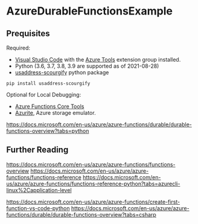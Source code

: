 # AzureDurableFunctionsExample

## Prequisites
Required:
* [Visual Studio Code](https://code.visualstudio.com/) with the [Azure Tools](https://marketplace.visualstudio.com/items?itemName=ms-vscode.vscode-node-azure-pack) extension group installed.
* Python (3.6, 3.7, 3.8, 3.9 are supported as of 2021-08-28)
* [usaddress-scourgify](https://github.com/GreenBuildingRegistry/usaddress-scourgify) python package
```
pip install usaddress-scourgify
```

Optional for Local Debugging:
* [Azure Functions Core Tools](https://github.com/Azure/azure-functions-core-tools#installing)
* [Azurite](https://marketplace.visualstudio.com/items?itemName=Azurite.azurite), Azure storage emulator.

https://docs.microsoft.com/en-us/azure/azure-functions/durable/durable-functions-overview?tabs=python

## Further Reading
https://docs.microsoft.com/en-us/azure/azure-functions/functions-overview
https://docs.microsoft.com/en-us/azure/azure-functions/functions-reference
https://docs.microsoft.com/en-us/azure/azure-functions/functions-reference-python?tabs=azurecli-linux%2Capplication-level

https://docs.microsoft.com/en-us/azure/azure-functions/create-first-function-vs-code-python
https://docs.microsoft.com/en-us/azure/azure-functions/durable/durable-functions-overview?tabs=csharp
